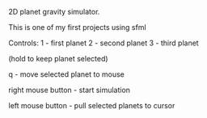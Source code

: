 2D planet gravity simulator.

This is one of my first projects using sfml

Controls:
1 - first planet
2 - second planet
3 - third planet

(hold to keep planet selected)

q - move selected planet to mouse

right mouse button - start simulation

left mouse button - pull selected planets to cursor
